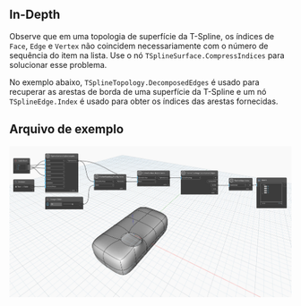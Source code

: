 ## In-Depth
Observe que em uma topologia de superfície da T-Spline, os índices de `Face`, `Edge` e `Vertex` não coincidem necessariamente com o número de sequência do item na lista. Use o nó `TSplineSurface.CompressIndices` para solucionar esse problema.

No exemplo abaixo, `TSplineTopology.DecomposedEdges` é usado para recuperar as arestas de borda de uma superfície da T-Spline e um nó `TSplineEdge.Index` é usado para obter os índices das arestas fornecidas.

## Arquivo de exemplo

![Example](./Autodesk.DesignScript.Geometry.TSpline.TSplineEdge.Index_img.jpg)
